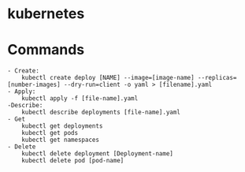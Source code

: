 # kubernetes

# Commands
    - Create:
        kubectl create deploy [NAME] --image=[image-name] --replicas=[number-images] --dry-run=client -o yaml > [filename].yaml
    - Apply:
        kubectl apply -f [file-name].yaml
    -Describe:
        kubectl describe deployments [file-name].yaml
    - Get
        kubectl get deployments
        kubectl get pods
        kubectl get namespaces
    - Delete
        kubectl delete deployment [Deployment-name]
        kubectl delete pod [pod-name]

